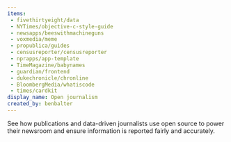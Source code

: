 ```yaml
---
items:
 - fivethirtyeight/data
 - NYTimes/objective-c-style-guide
 - newsapps/beeswithmachineguns
 - voxmedia/meme
 - propublica/guides
 - censusreporter/censusreporter
 - nprapps/app-template
 - TimeMagazine/babynames
 - guardian/frontend
 - dukechronicle/chronline
 - BloombergMedia/whatiscode
 - times/cardkit
display_name: Open journalism
created_by: benbalter
---
```

See how publications and data-driven journalists use open source to power their newsroom and ensure information is reported fairly and accurately.
